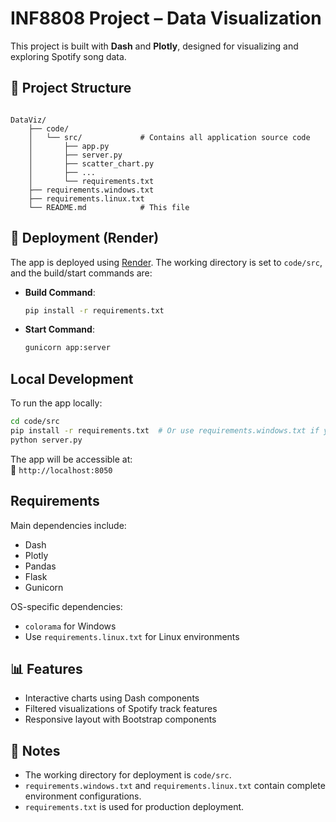 # INF8808 Project – Data Visualization

This project is built with **Dash** and **Plotly**, designed for visualizing and exploring Spotify song data.

## 📁 Project Structure

```

DataViz/
    ├── code/
    │   └── src/             # Contains all application source code
    │       ├── app.py
    │       ├── server.py
    │       ├── scatter_chart.py
    │       ├── ...
    │       └── requirements.txt
    ├── requirements.windows.txt
    ├── requirements.linux.txt
    └── README.md            # This file
```

## 🚀 Deployment (Render)

The app is deployed using [Render](https://render.com). The working directory is set to `code/src`, and the build/start commands are:

- **Build Command**:  
  ```bash
  pip install -r requirements.txt
  ```

- **Start Command**:  
  ```bash
  gunicorn app:server
  ```

##  Local Development

To run the app locally:

```bash
cd code/src
pip install -r requirements.txt  # Or use requirements.windows.txt if you're on Windows
python server.py
```

The app will be accessible at:  
📍 `http://localhost:8050`

##  Requirements

Main dependencies include:

- Dash
- Plotly
- Pandas
- Flask
- Gunicorn

OS-specific dependencies:
- `colorama` for Windows
- Use `requirements.linux.txt` for Linux environments

## 📊 Features

- Interactive charts using Dash components
- Filtered visualizations of Spotify track features
- Responsive layout with Bootstrap components

## 📌 Notes

- The working directory for deployment is `code/src`.
- `requirements.windows.txt` and `requirements.linux.txt` contain complete environment configurations.
- `requirements.txt` is used for production deployment.
